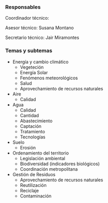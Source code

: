 ### Responsables

Coordinador técnico:

Asesor técnico: Susana Montano

Secretario técnico: Jair Miramontes

### Temas y subtemas

* Energía y cambio climático
    * Vegeteción
    * Energía Solar
    * Fenómenos meteorológicos
    * Salud
    * Aprovechamiento de recursos naturales
* Aire
    * Calidad
* Agua
    * Calidad
    * Cantidad
    * Abastecimiento
    * Captación
    * Tratamiento
    * Tecnologías
* Suelo
    * Erosión
* Ordenamiento del territorio
    * Legislación ambiental
    * Biodiversidad (indicadores biológicos)
    * Coordinación metropolitana
* Gestión de Residuos
    * Aprovechamiento de recursos naturales
    * Reutilización
    * Reciclaje
    * Contaminación
